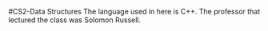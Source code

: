 #CS2-Data Structures
The language used in here is C++.
The professor that lectured the class was Solomon Russell.
